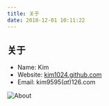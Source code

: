 ```yaml
---
title: 关于
date: 2018-12-01 10:11:22
---
```


## 关于
- Name: Kim
- Website: [kim1024.github.com](http://kim1024.github.io)
- Email: kim9595(*at*)126.com

![About](https://s1.ax1x.com/2018/10/30/i2TI9U.jpg)